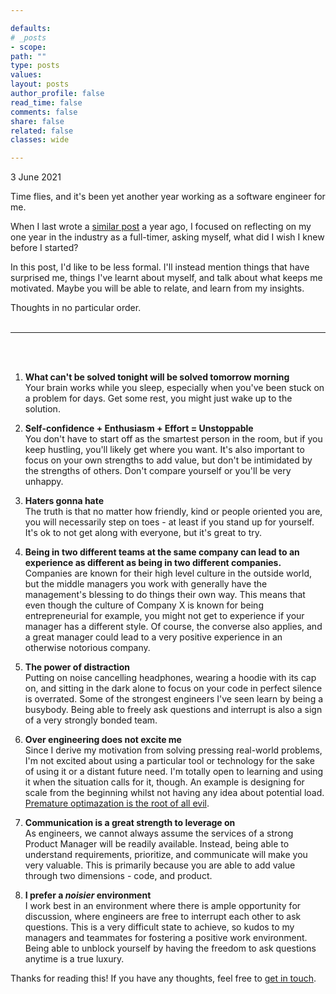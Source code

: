 ```yaml
---

defaults:
# _posts
- scope:
path: ""
type: posts
values:
layout: posts
author_profile: false
read_time: false
comments: false
share: false
related: false
classes: wide

---
```


3 June 2021

Time flies, and it's been yet another year working as a software engineer for me.

When I last wrote a [similar post](https://harshgadodia.com/blog/Reflections-on-1-Year-of-Software-Engineering/) a year ago, I focused on reflecting on my one year in the industry as a full-timer, asking myself, what did I wish I knew before I started?

In this post, I'd like to be less formal. I'll instead mention things that have surprised me, things I've learnt about myself, and talk about what keeps me motivated. Maybe you will be able to relate, and learn from my insights. 

Thoughts in no particular order.
<br />
<br />

---
<br />
<br />

1. **What can't be solved tonight will be solved tomorrow morning**  
   Your brain works while you sleep, especially when you've been stuck on a problem for days. Get some rest, you might just wake up to the solution.


2. **Self-confidence + Enthusiasm + Effort =  Unstoppable**  
  You don't have to start off as the smartest person in the room, but if you keep hustling, you'll likely get where you want. It's also important to focus on your own strengths to add value, but don't be intimidated by the strengths of others. Don't compare yourself or you'll be very unhappy.

3. **Haters gonna hate**  
The truth is that no matter how friendly, kind or people oriented you are, you will necessarily step on toes - at least if you stand up for yourself. It's ok to not get along with everyone, but it's great to try.


4. **Being in two different teams at the same company can lead to an experience as different as being in two different companies.**  
Companies are known for their high level culture in the outside world, but the middle managers you work with generally have the management's blessing to do things their own way. This means that even though the culture of Company X is known for being entrepreneurial for example, you might not get to experience if your manager has a different style. Of course, the converse also applies, and a great manager could lead to a very positive experience in an otherwise notorious company.

5. **The power of distraction**  
Putting on noise cancelling headphones, wearing a hoodie with its cap on, and sitting in the dark alone to focus on your code in perfect silence is overrated. Some of the strongest engineers I've seen learn by being a busybody. Being able to freely ask questions and interrupt is also a sign of a very strongly bonded team.


6. **Over engineering does not excite me**  
  Since I derive my motivation from solving pressing real-world problems, I'm not excited about using a particular tool or technology for the sake of using it or a distant future need. I'm totally open to learning and using it when the situation calls for it, though. An example is designing for scale from the beginning whilst not having any idea about potential load. [Premature optimazation is the root of all evil](https://www.explainxkcd.com/wiki/index.php/1691:_Optimization).  

7. **Communication is a great strength to leverage on**  
   As engineers, we cannot always assume the services of a strong Product Manager will be readily available. Instead, being able to understand requirements, prioritize, and communicate will make you very valuable. This is primarily because you are able to add value through two dimensions - code, and product.

8. **I prefer a *noisier* environment**  
  I work best in an environment where there is ample opportunity for discussion, where engineers are free to interrupt each other to ask questions. This is a very difficult state to achieve, so kudos to my managers and teammates for fostering a positive work environment. Being able to unblock yourself by having the freedom to ask questions anytime is a true luxury.  

Thanks for reading this! If you have any thoughts, feel free to [get in touch](mailto:gadodia.harsh@gmail.com).
